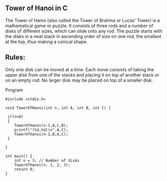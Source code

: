 ## Tower of Hanoi in C
The Tower of Hanoi (also called the Tower of Brahma or Lucas' Tower) is a mathematical game or puzzle. It consists of three rods and a number of disks of different sizes, which can slide onto any rod. The puzzle starts with the disks in a neat stack in ascending order of size on one rod, the smallest at the top, thus making a conical shape.

## Rules:
Only one disk can be moved at a time.
Each move consists of taking the upper disk from one of the stacks and placing it on top of another stack or on an empty rod.
No larger disk may be placed on top of a smaller disk.

Program 

```
#include <stdio.h>

void TowerOfHanoi(int n, int A, int B, int C) {
 
 if(n>0)
 {
    TowerOfHanoi(n-1,A,C,B);
    printf("(%d,%d)\n",A,C);
    TowerOfHanoi(n-1,B,A,C);
 }

}

int main() {
    int n = 3; // Number of disks
    TowerOfHanoi(n, 1, 2, 3);
    return 0;
}
```

